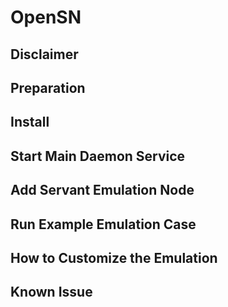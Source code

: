 # OpenSN

## Disclaimer

## Preparation

## Install

## Start Main Daemon Service

## Add Servant Emulation Node

## Run Example Emulation Case

## How to Customize the Emulation

## Known Issue